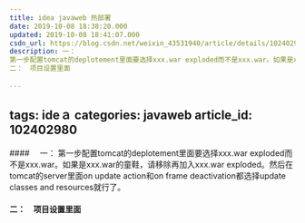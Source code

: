 ```yaml
---
title: idea javaweb 热部署
date: 2019-10-08 18:38:20.000
updated: 2019-10-08 18:41:07.000
csdn_url: https://blog.csdn.net/weixin_43531940/article/details/102402980
description: 一：
第一步配置tomcat的deplotement里面要选择xxx.war exploded而不是xxx.war。如果是xxx.war的童鞋，请移除再加入xxx.war exploded。然后在tomcat的server里面on update action和on frame deactivation都选择update classes and resources就行了。
二：　项目设置里面

...
```

tags: ideａ
categories: javaweb
article_id: 102402980
---
﻿#### 　一：
第一步配置tomcat的deplotement里面要选择xxx.war exploded而不是xxx.war。如果是xxx.war的童鞋，请移除再加入xxx.war exploded。然后在tomcat的server里面on update action和on frame deactivation都选择update classes and resources就行了。
#### 二：　项目设置里面
